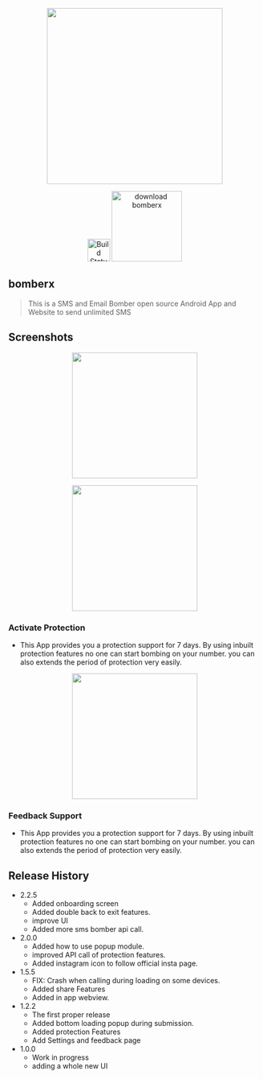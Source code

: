 <p align="center"><img src="https://bomberx.in/img/icon.png" width="350"></p>
<p align="center">
<a href="https://bomberx.in"><img src="https://cdn.iconscout.com/icon/free/png-512/chrome-36-569244.png" width="45"  alt="Build Status"></a>
<a href="https://bomberx.in/update"><img src="https://cdn.worldvectorlogo.com/logos/google-play-download-android-app.svg"  width="140" alt="download bomberx"></a>
</p>

## bomberx

> This is a SMS and Email Bomber open source Android App and Website to send unlimited SMS

## Screenshots
<p align="center"><img src="http://bomberx.in/img/bomber.png" width="250"></p>
<p align="center"><img src="http://bomberx.in/img/protection.png" width="250"></p>

### Activate Protection

- This App provides you a protection support for 7 days. By using inbuilt protection features no one can start bombing on your number. you can also extends the period of protection very easily.

<p align="center"><img src="http://bomberx.in/img/feedback.png" width="250"></p>


### Feedback Support

- This App provides you a protection support for 7 days. By using inbuilt protection features no one can start bombing on your number. you can also extends the period of protection very easily.


## Release History

* 2.2.5
    * Added onboarding screen
    * Added double back to exit features.
    * improve UI
    * Added more sms bomber api call.
* 2.0.0
    * Added how to use popup module.
    * improved API call of protection features.
    * Added instagram icon to follow official insta page.
* 1.5.5
    * FIX: Crash when calling during loading on some devices.
    * Added share Features
    * Added in app webview.
* 1.2.2
    * The first proper release
    * Added bottom loading popup during submission.
    * Added protection Features
    * Add Settings and feedback page
* 1.0.0
    * Work in progress
    * adding a whole new UI


